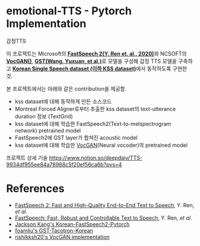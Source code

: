 # emotional-TTS - Pytorch Implementation
감정TTS

이 프로젝트는 Microsoft의 [**FastSpeech 2(Y. Ren et. al., 2020)**](https://arxiv.org/abs/2006.04558)와 NCSOFT의 [**VocGAN()**](https://arxiv.org/), [**GST(Wang, Yuxuan, et al.)**](https://arxiv.org/abs/1803.09017)로 모델을 구성해 감정 TTS 모델을 구축하고 [**Korean Single Speech dataset (이하 KSS dataset)**](https://www.kaggle.com/bryanpark/korean-single-speaker-speech-dataset)에서 동작하도록 구현한 것.

본 프로젝트에서는 아래와 같은 contribution을 제공함.
* kss dataset에 대해 동작하게 만든 소스코드
* Montreal Forced Aligner로부터 추출한 kss dataset의 text-utterance duration 정보 (TextGrid)
* kss dataset에 대해 학습한 FastSpeech2(Text-to-melspectrogram network) pretrained model
* FastSpeech2에 GST layer가 합쳐진 acoustic model
* kss dataset에 대해 학습한 [VocGAN](https://arxiv.org/pdf/2007.15256.pdf)(Neural vocoder)의 pretrained model

프로젝트 상세 기술
https://www.notion.so/deepdaiv/TTS-9934df955ee84a78988c5f20ef56ca6b?pvs=4

# References
- [FastSpeech 2: Fast and High-Quality End-to-End Text to Speech](https://arxiv.org/abs/2006.04558), Y. Ren, *et al*.
- [FastSpeech: Fast, Robust and Controllable Text to Speech](https://arxiv.org/abs/1905.09263), Y. Ren, *et al*.
- [Jackson Kang's Korean-FastSpeech2-Pytorch](https://github.com/HGU-DLLAB/Korean-FastSpeech2-Pytorch)
- [foamliu's GST-Tacotron-Korean](https://github.com/foamliu/GST-Tacotron-Korean)
- [rishikksh20's VocGAN implementation](https://github.com/rishikksh20/VocGAN)
